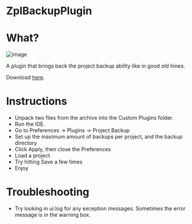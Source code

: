 # ZplBackupPlugin

# What?

![image](https://user-images.githubusercontent.com/33228822/123543523-62421280-d768-11eb-9cec-fac9e1bcafc0.png)


A plugin that brings back the project backup ability like in good old times.

Download [here](https://github.com/ZeusPlugins/ZplBackupPlugin/releases/latest).

# Instructions
- Unpack two files from the archive into the Custom Plugins folder.
- Run the IDE.
- Go to Preferences -> Plugins -> Project Backup
- Set up the maximum amount of backups per project, and the backup directory
- Click Apply, then close the Preferences
- Load a project
- Try hitting Save a few times
- Enjoy

# Troubleshooting
- Try looking in ui.log for any exception messages. Sometimes the error message is in the warning box.
